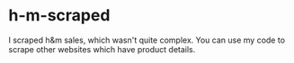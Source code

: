 # h-m-scraped
I scraped h&amp;m sales, which wasn't quite complex. You can use my code to scrape other websites which have product details. 
